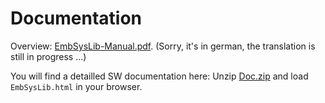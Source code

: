 # Documentation

Overview: [EmbSysLib-Manual.pdf](EmbSysLib-Manual.pdf). (Sorry, it's in german, the translation is still in progress ...) 

You will find a detailled SW documentation here:
Unzip [Doc.zip](Doc.zip) and load `EmbSysLib.html` in your browser.
